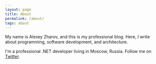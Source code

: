 ```yaml
---
layout: page
title: About
permalink: /about/
tags: about
---
```


My name is Alexey Zharov, and this is my professional blog. Here, I write about programming, software development, and architecture.

I'm a professional .NET developer living in Moscow, Russia. Follow me on [Twitter](https://twitter.com/zharroo).
